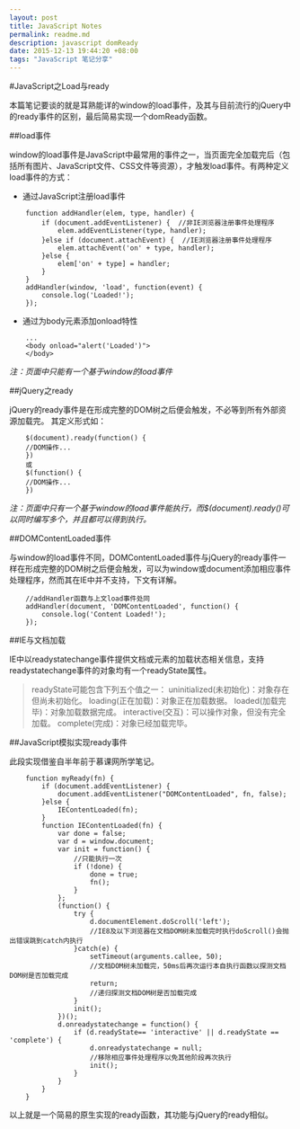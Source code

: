 ```yaml
---
layout: post
title: JavaScript Notes
permalink: readme.md
description: javascript domReady
date: 2015-12-13 19:44:20 +08:00
tags: "JavaScript 笔记分享"
---
```


#JavaScript之Load与ready

本篇笔记要谈的就是耳熟能详的window的load事件，及其与目前流行的jQuery中的ready事件的区别，最后简易实现一个domReady函数。

##load事件

window的load事件是JavaScript中最常用的事件之一，当页面完全加载完后（包括所有图片、JavaScript文件、CSS文件等资源），才触发load事件。有两种定义load事件的方式：

-  通过JavaScript注册load事件

```
	function addHandler(elem, type, handler) {
		if (document.addEventListener) {  //非IE浏览器注册事件处理程序
			elem.addEventListener(type, handler);
		}else if (document.attachEvent) {  //IE浏览器注册事件处理程序
			elem.attachEvent('on' + type, handler);
		}else {
			elem['on' + type] = handler;
		}
	}
	addHandler(window, 'load', function(event) {
		console.log('Loaded!');
	});
```

-  通过为body元素添加onload特性

```
	...
	<body onload="alert('Loaded')">
	</body>
```

*注：页面中只能有一个基于window的load事件*

##jQuery之ready

jQuery的ready事件是在形成完整的DOM树之后便会触发，不必等到所有外部资源加载完。
其定义形式如：


```
	$(document).ready(function() {
	//DOM操作...
	})
	或
	$(function() {
	//DOM操作...
	})
```

*注：页面中只有一个基于window的load事件能执行，而$(document).ready()可以同时编写多个，并且都可以得到执行。*

##DOMContentLoaded事件

与window的load事件不同，DOMContentLoaded事件与jQuery的ready事件一样在形成完整的DOM树之后便会触发，可以为window或document添加相应事件处理程序，然而其在IE中并不支持，下文有详解。

```
	//addHandler函数与上文load事件处同
	addHandler(document, 'DOMContentLoaded', function() {
		console.log('Content Loaded!');
	});
```

##IE与文档加载

IE中以readystatechange事件提供文档或元素的加载状态相关信息，支持readystatechange事件的对象均有一个readyState属性。

> readyState可能包含下列五个值之一：
uninitialized(未初始化)：对象存在但尚未初始化。
loading(正在加载)：对象正在加载数据。
loaded(加载完毕)：对象加载数据完成。
interactive(交互)：可以操作对象，但没有完全加载。
complete(完成)：对象已经加载完毕。

##JavaScript模拟实现ready事件

此段实现借鉴自半年前于慕课网所学笔记。

```
	function myReady(fn) {
		if (document.addEventListener) {
			document.addEventListener("DOMContentLoaded", fn, false);
		}else {
			IEContentLoaded(fn);
		}
		function IEContentLoaded(fn) {
			var done = false;
			var d = window.document;
			var init = function() {
				//只能执行一次
				if (!done) {
					done = true;
					fn();
				}
			};
			(function() {
				try {
					d.documentElement.doScroll('left'); 
					//IE8及以下浏览器在文档DOM树未加载完时执行doScroll()会抛出错误跳到catch内执行
				}catch(e) {
					setTimeout(arguments.callee, 50);
					//文档DOM树未加载完，50ms后再次运行本自执行函数以探测文档DOM树是否加载完成
					return;
					//递归探测文档DOM树是否加载完成
				}
				init();
			})();
			d.onreadystatechange = function() {
				if (d.readyState== 'interactive' || d.readyState == 'complete') {
					d.onreadystatechange = null;
					//移除相应事件处理程序以免其他阶段再次执行
					init();
				}
			}
		}
	}
```

以上就是一个简易的原生实现的ready函数，其功能与jQuery的ready相似。




